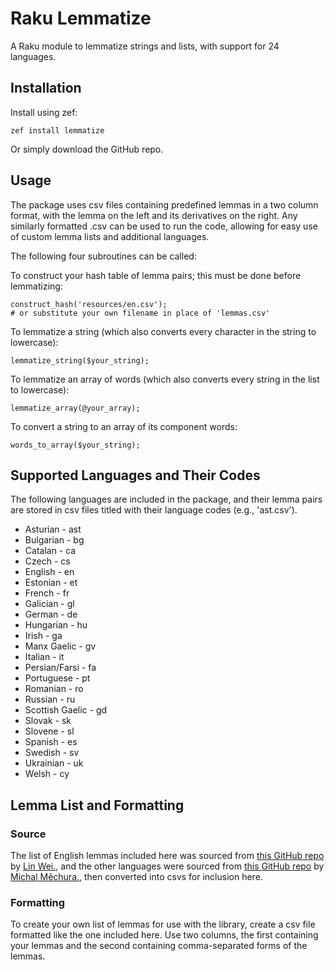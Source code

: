 
# Raku Lemmatize
A Raku module to lemmatize strings and lists, with support for 24 languages.

## Installation
Install using zef:
```
zef install lemmatize
```
Or simply download the GitHub repo.

## Usage
The package uses csv files containing predefined lemmas in a two column format, with the lemma on the left and its derivatives on the right. Any similarly formatted .csv can be used to run the code, allowing for easy use of custom lemma lists
and additional languages.

The following four subroutines can be called:

To construct your hash table of lemma pairs; this must be done before lemmatizing:
```
construct_hash('resources/en.csv');
# or substitute your own filename in place of 'lemmas.csv'
```

To lemmatize a string (which also converts every character in the string to lowercase):
```
lemmatize_string($your_string);
```

To lemmatize an array of words (which also converts every string in the list to lowercase):
```
lemmatize_array(@your_array);
```

To convert a string to an array of its component words:
```
words_to_array($your_string);
```

## Supported Languages and Their Codes

The following languages are included in the package, and their lemma pairs are stored in csv files titled with their language codes (e.g., 'ast.csv').

* Asturian - ast
* Bulgarian - bg
* Catalan - ca
* Czech - cs
* English - en
* Estonian - et
* French - fr
* Galician - gl
* German - de 
* Hungarian - hu
* Irish - ga
* Manx Gaelic - gv
* Italian - it
* Persian/Farsi - fa
* Portuguese - pt
* Romanian - ro
* Russian - ru
* Scottish Gaelic - gd
* Slovak - sk
* Slovene - sl
* Spanish - es
* Swedish - sv
* Ukrainian - uk
* Welsh - cy


## Lemma List and Formatting
### Source
The list of English lemmas included here was sourced from [this GitHub repo](https://github.com/skywind3000/lemma.en) by [Lin Wei.](https://github.com/skywind3000), and the other languages were sourced from [this GitHub repo](https://github.com/michmech/lemmatization-lists) by [Michal Měchura.](https://github.com/michmech), then converted into csvs for inclusion here.


### Formatting
To create your own list of lemmas for use with the library, create a csv file formatted like the one included here. Use two columns, the first containing your lemmas and the second containing comma-separated forms of the lemmas. 

